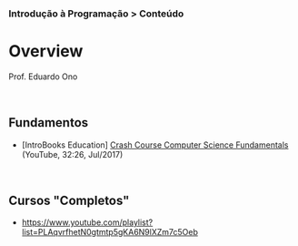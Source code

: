 ### Introdução à Programação > Conteúdo

# Overview

Prof. Eduardo Ono

<br>

## Fundamentos

* [IntroBooks Education] [Crash Course Computer Science Fundamentals](https://www.youtube.com/watch?v=XOpC05ywEvQ) (YouTube, 32:26, Jul/2017)

<br>

## Cursos "Completos"

* https://www.youtube.com/playlist?list=PLAqvrfhetN0gtmtp5gKA6N9lXZm7c5Oeb

<br>
